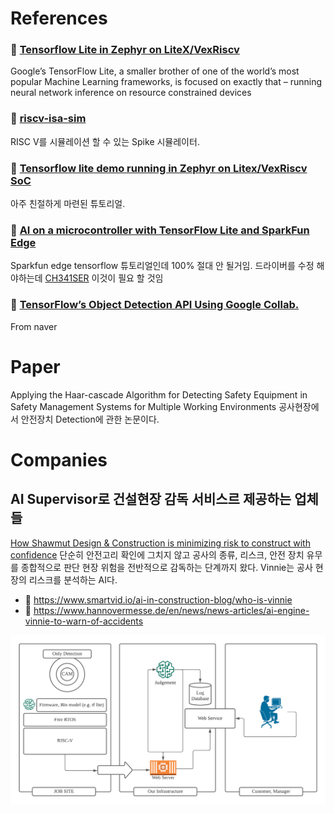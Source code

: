 # References

### 📘 [Tensorflow Lite in Zephyr on LiteX/VexRiscv](https://antmicro.com/blog/2019/12/tflite-in-zephyr-on-litex-vexriscv/)
Google’s TensorFlow Lite, a smaller brother of one of the world’s most popular Machine Learning frameworks, is focused on exactly that – running neural network inference on resource constrained devices

### 📘 [riscv-isa-sim](https://github.com/riscv/riscv-isa-sim)
RISC V를 시뮬레이션 할 수 있는 Spike 시뮬레이터.


### 📘 [Tensorflow lite demo running in Zephyr on Litex/VexRiscv SoC](https://github.com/antmicro/litex-vexriscv-tensorflow-lite-demo)
아주 친절하게 마련된 튜토리얼.


### 📘 [AI on a microcontroller with TensorFlow Lite and SparkFun Edge](https://codelabs.developers.google.com/codelabs/sparkfun-tensorflow/#0)
Sparkfun edge tensorflow 튜토리얼인데 100% 절대 안 될거임. 드라이버를 수정 해야하는데 [CH341SER](https://github.com/juliagoda/CH341SER) 이것이 필요 할 것임

### 📘 [TensorFlow’s Object Detection API Using Google Collab.](https://medium.com/swlh/tensorflows-object-detection-api-using-google-collab-cb92d7f7b3cf)
From naver


# Paper

Applying the Haar-cascade Algorithm for Detecting Safety Equipment in Safety Management Systems for Multiple Working Environments
공사현장에서 안전장치 Detection에 관한 논문이다.

# Companies
## AI Supervisor로 건설현장 감독 서비스르 제공하는 업체들

[How Shawmut Design & Construction is minimizing risk to construct with confidence](https://youtu.be/MfLPEvEMtlM?t=1727)
단순히 안전고리 확인에 그치지 않고 공사의 종류, 리스크, 안전 장치 유무를 종합적으로 판단 현장 위험을 전반적으로 감독하는 단계까지 왔다. Vinnie는 공사 현장의 리스크를 분석하는 AI다.

- 📰 https://www.smartvid.io/ai-in-construction-blog/who-is-vinnie
- 📰 https://www.hannovermesse.de/en/news/news-articles/ai-engine-vinnie-to-warn-of-accidents


![Blank Diagram](BlankDiagram.png)
